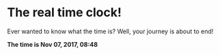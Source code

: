 # The real time clock!

Ever wanted to know what the time is? Well, your journey is about to end!

**The time is Nov 07, 2017, 08:48**